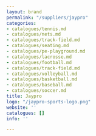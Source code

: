 ```yaml
---
layout: brand
permalink: "/suppliers/jaypro"
categories:
- catalogues/tennis.md
- catalogues/nets.md
- catalogues/track-field.md
- catalogues/seating.md
- catalogues/pe-playground.md
- catalogues/lacrosse.md
- catalogues/football.md
- catalogues/track-field.md
- catalogues/volleyball.md
- catalogues/basketball.md
- catalogues/baseball.md
- catalogues/soccer.md
title: Jaypro
logo: "/jaypro-sports-logo.png"
website: ''
catalogues: []
info: ''

---
```

